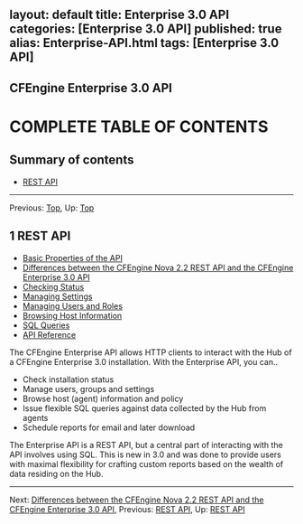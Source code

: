 layout: default
title: Enterprise 3.0 API
categories: [Enterprise 3.0 API]
published: true
alias: Enterprise-API.html
tags: [Enterprise 3.0 API]
---
CFEngine Enterprise 3.0 API
---------------------------

[](/manuals/Enterprise-3-0-API#Contents)

COMPLETE TABLE OF CONTENTS
==========================

Summary of contents
-------------------

-   [REST API](/manuals/Enterprise-3-0-API#REST-API)

* * * * *

Previous: [Top](/manuals/Enterprise-3-0-API#Top),
Up: [Top](/manuals/Enterprise-3-0-API#Top)

1 REST API
----------

-   [Basic Properties of the
    API](/manuals/Enterprise-3-0-API#Basic-Properties-of-the-API)
-   [Differences between the CFEngine Nova 2.2 REST API and the CFEngine
    Enterprise 3.0
    API](/manuals/Enterprise-3-0-API#Differences-between-the-CFEngine-Nova-2_002e2-REST-API-and-the-CFEngine-Enterprise-3_002e0-API)
-   [Checking Status](/manuals/Enterprise-3-0-API#Checking-Status)
-   [Managing Settings](/manuals/Enterprise-3-0-API#Managing-Settings)
-   [Managing Users and
    Roles](/manuals/Enterprise-3-0-API#Managing-Users-and-Roles)
-   [Browsing Host
    Information](/manuals/Enterprise-3-0-API#Browsing-Host-Information)
-   [SQL Queries](/manuals/Enterprise-3-0-API#SQL-Queries)
-   [API Reference](/manuals/Enterprise-3-0-API#API-Reference)

The CFEngine Enterprise API allows HTTP clients to interact with the Hub
of a CFEngine Enterprise 3.0 installation. With the Enterprise API, you
can..

-   Check installation status
-   Manage users, groups and settings
-   Browse host (agent) information and policy
-   Issue flexible SQL queries against data collected by the Hub from
    agents
-   Schedule reports for email and later download

The Enterprise API is a REST API, but a central part of interacting with
the API involves using SQL. This is new in 3.0 and was done to provide
users with maximal flexibility for crafting custom reports based on the
wealth of data residing on the Hub.

* * * * *

Next: [Differences between the CFEngine Nova 2.2 REST API and the
CFEngine Enterprise 3.0
API](/manuals/Enterprise-3-0-API#Differences-between-the-CFEngine-Nova-2_002e2-REST-API-and-the-CFEngine-Enterprise-3_002e0-API),
Previous: [REST API](/manuals/Enterprise-3-0-API#REST-API), Up: [REST
API](/manuals/Enterprise-3-0-API#REST-API)


